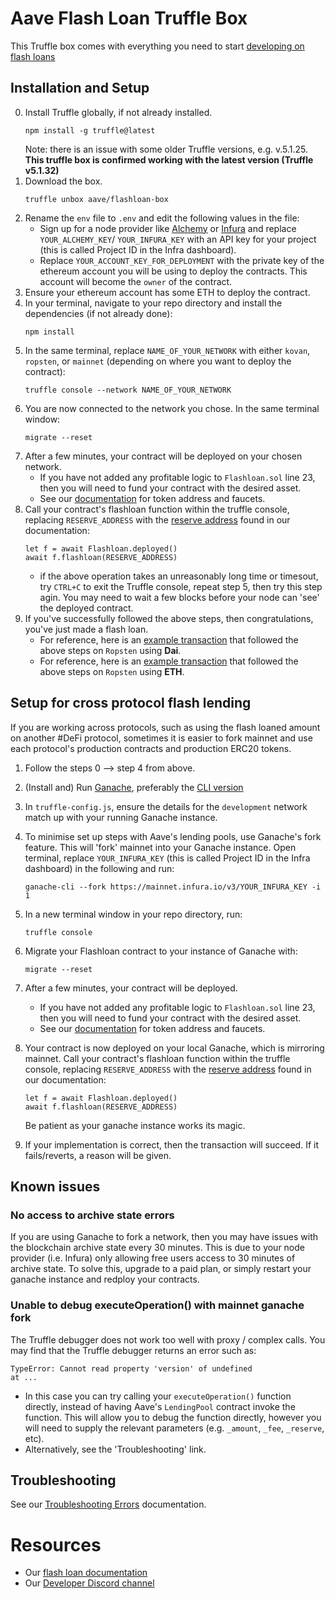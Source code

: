 # Aave Flash Loan Truffle Box

This Truffle box comes with everything you need to start [developing on flash loans](https://docs.aave.com/developers/tutorials/performing-a-flash-loan/...-with-truffle)

## Installation and Setup

0. Install Truffle globally, if not already installed.
    ```
    npm install -g truffle@latest
    ```
    Note: there is an issue with some older Truffle versions, e.g. v.5.1.25.
    **This truffle box is confirmed working with the latest version (Truffle v5.1.32)**
1. Download the box.
    ```
    truffle unbox aave/flashloan-box
    ```
2. Rename the `env` file to `.env` and edit the following values in the file:
    - Sign up for a node provider like [Alchemy](https://www.alchemy.com/) or [Infura](https://infura.io/) and replace `YOUR_ALCHEMY_KEY`/ `YOUR_INFURA_KEY` with an API key for your project (this is called Project ID in the Infra dashboard).  
    - Replace `YOUR_ACCOUNT_KEY_FOR_DEPLOYMENT` with the private key of the ethereum account you will be using to deploy the contracts. This account will become the `owner` of the contract.
3. Ensure your ethereum account has some ETH to deploy the contract.
4. In your terminal, navigate to your repo directory and install the dependencies (if not already done):
    ```
    npm install
    ```
5. In the same terminal, replace `NAME_OF_YOUR_NETWORK` with either `kovan`, `ropsten`, or `mainnet` (depending on where you want to deploy the contract):
    ```
    truffle console --network NAME_OF_YOUR_NETWORK
    ```
6. You are now connected to the network you chose. In the same terminal window:
    ```
    migrate --reset
    ```
7. After a few minutes, your contract will be deployed on your chosen network.
    - If you have not added any profitable logic to `Flashloan.sol` line 23, then you will need to fund your contract with the desired asset.
    - See our [documentation](https://docs.aave.com/developers/developing-on-aave/deployed-contract-instances#reserves-assets) for token address and faucets.
8. Call your contract's flashloan function within the truffle console, replacing `RESERVE_ADDRESS` with the [reserve address](https://docs.aave.com/developers/developing-on-aave/deployed-contract-instances#reserves-assets) found in our documentation:
    ```
    let f = await Flashloan.deployed()
    await f.flashloan(RESERVE_ADDRESS)
    ```
    - if the above operation takes an unreasonably long time or timesout, try `CTRL+C` to exit the Truffle console, repeat step 5, then try this step agin. You may need to wait a few blocks before your node can 'see' the deployed contract.
9. If you've successfully followed the above steps, then congratulations, you've just made a flash loan.
    - For reference, here is an [example transaction](https://ropsten.etherscan.io/tx/0x7877238373ffface4fb2b98ca4db1679c64bc2c84c7754432aaab994a9b51e17) that followed the above steps on `Ropsten` using **Dai**.
    - For reference, here is an [example transaction](https://ropsten.etherscan.io/tx/0x32eb3e03e00803dc19a7d2edd0a0a670756fbe210be81697be312518baeb16cc) that followed the above steps on `Ropsten` using **ETH**.

## Setup for cross protocol flash lending
If you are working across protocols, such as using the flash loaned amount on another #DeFi protocol, sometimes it is easier to fork mainnet and use each protocol's production contracts and production ERC20 tokens.

1. Follow the steps 0 --> step 4 from above.
2. (Install and) Run [Ganache](https://www.trufflesuite.com/ganache), preferably the [CLI version](https://github.com/trufflesuite/ganache-cli)
3. In `truffle-config.js`, ensure the details for the `development` network match up with your running Ganache instance.
4. To minimise set up steps with Aave's lending pools, use Ganache's fork feature. This will 'fork' mainnet into your Ganache instance.
    Open terminal, replace `YOUR_INFURA_KEY` (this is called Project ID in the Infra dashboard) in the following and run:
    ```
    ganache-cli --fork https://mainnet.infura.io/v3/YOUR_INFURA_KEY -i 1
    ```
5. In a new terminal window in your repo directory, run:
    ```
    truffle console
    ```
6. Migrate your Flashloan contract to your instance of Ganache with:
    ```
    migrate --reset
    ```
7. After a few minutes, your contract will be deployed.
    - If you have not added any profitable logic to `Flashloan.sol` line 23, then you will need to fund your contract with the desired asset.
    - See our [documentation](https://docs.aave.com/developers/developing-on-aave/deployed-contract-instances#reserves-assets) for token address and faucets.
8. Your contract is now deployed on your local Ganache, which is mirroring mainnet. Call your contract's flashloan function within the truffle console, replacing `RESERVE_ADDRESS` with the [reserve address](https://docs.aave.com/developers/developing-on-aave/deployed-contract-instances#reserves-assets) found in our documentation:
    ```
    let f = await Flashloan.deployed()
    await f.flashloan(RESERVE_ADDRESS)
    ```
    Be patient as your ganache instance works its magic.

9. If your implementation is correct, then the transaction will succeed. If it fails/reverts, a reason will be given.

## Known issues
### No access to archive state errors
If you are using Ganache to fork a network, then you may have issues with the blockchain archive state every 30 minutes. This is due to your node provider (i.e. Infura) only allowing free users access to 30 minutes of archive state. To solve this, upgrade to a paid plan, or simply restart your ganache instance and redploy your contracts.

### Unable to debug executeOperation() with mainnet ganache fork
The Truffle debugger does not work too well with proxy / complex calls. You may find that the Truffle debugger returns an error such as:
```
TypeError: Cannot read property 'version' of undefined
at ...
```
- In this case you can try calling your `executeOperation()` function directly, instead of having Aave's `LendingPool` contract invoke the function. This will allow you to debug the function directly, however you will need to supply the relevant parameters (e.g. `_amount`, `_fee`, `_reserve`, etc).
- Alternatively, see the 'Troubleshooting' link.


## Troubleshooting
See our [Troubleshooting Errors](https://docs.aave.com/developers/tutorials/troubleshooting-errors) documentation.

# Resources
 - Our [flash loan documentation](https://docs.aave.com/developers/tutorials/performing-a-flash-loan)
 - Our [Developer Discord channel](https://discord.gg/CJm5Jt3)
